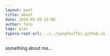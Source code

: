 ```yaml
---
layout: post
title: about
date: 2018-05-29 12:00
author: felo
tags: plan
typora-root-url: ../../yangfeiffei.github.io
---
```


something about me...
